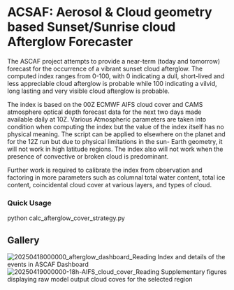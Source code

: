 # ACSAF: Aerosol & Cloud geometry based Sunset/Sunrise cloud Afterglow Forecaster

The ASCAF project attempts to provide a near-term (today and tomorrow) forecast for the occurrence of a vibrant sunset cloud afterglow. The computed index ranges from 0-100, with 0 indicating a dull, short-lived and less appreciable cloud afterglow is probable while 100 indicating a vilvid, long lasting and very visible cloud afterglow is probable.

The index is based on the 00Z ECMWF AIFS cloud cover and CAMS atmosphere optical depth forecast data for the next two days made available daily at 10Z. Various Atmospheric parameters are taken into condition when computing the index but the value of the index itself has no physical meaning.
The script can be applied to elsewhere on the planet and for the 12Z run but due to physical limitations in the sun- Earth geometry, it will not work in high latitude regions. The index also will not work when the presence of convective or broken cloud is predominant.

Further work is required to calibrate the index from observation and factoring in more parameters such as columnal total water content, total ice content, coincidental cloud cover at various layers, and types of cloud.

### Quick Usage

python calc_afterglow_cover_strategy.py

## Gallery
![20250418000000_afterglow_dashboard_Reading](https://github.com/user-attachments/assets/bb6f6f12-2cab-4159-9596-dcbc0c741ce1)
Index and details of the events in ASCAF Dashboard 
![20250419000000-18h-AIFS_cloud_cover_Reading](https://github.com/user-attachments/assets/9b85c79e-5903-4509-8dce-e9cc8fe50421)
Supplementary figures displaying raw model output cloud coves for the selected region
